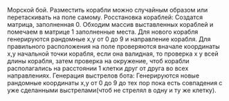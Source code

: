 Морской бой.
Разместить корабли можно случайным образом или перетаскивать на поле самому.
Росстановка кораблей:
Создатся матрица, заполненная 0. Обходим массив выставленных кораблей и помечаем в матрице 1 заполненные места. Для нового корабля генерируются рандомные x,y от 0 до 9 и направление корабля. Для правильного расположения на поле проверяются вначале координаты x,y начальной точки корабля, если она валидная, то проверка x y всей длины корабля, затем проверка на окружение, чтоб корабли располагались на расстоянии 1 клетки друг от друга во всех направлениях.
Генерация выстрелов бота:
Генерируются новые рандомные координаты x,y от 0 до 9 до тех пор пока есть совпадения с уже сделанными выстрелами(чтоб не стрелял в одну и ту же клетку).  
